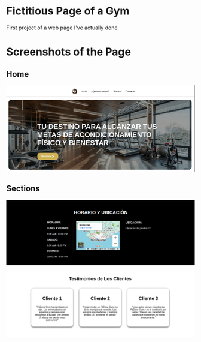 # Fictitious Page of a Gym
First project of a web page I've actually done
# Screenshots of the Page
## Home
![image1](img/extra/page-home.png)
## Sections
![image2](img/extra/shedule-location.png)

![image3](img/extra/client-testimonials.png)